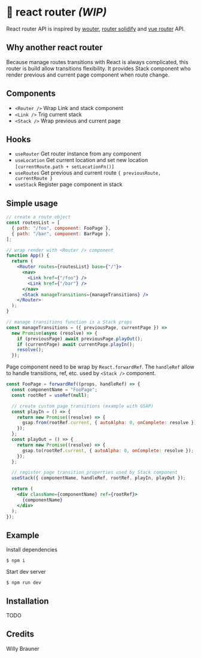 # 🚃 react router _(WIP)_

React router API is inspired by [wouter](https://github.com/molefrog/wouter),
[router solidify](https://github.com/solid-js/solidify/blob/master/navigation/Router.ts) and
[vue router](https://router.vuejs.org/) API.

## Why another react router

Because manage routes transitions with React is always complicated, this router is build allow transitions flexibility.
It provides Stack component who render previous and current page component when route change.

## Components

- `<Router />` Wrap Link and stack component
- `<Link />` Trig current stack
- `<Stack />` Wrap previous and current page

## Hooks

- `useRouter` Get router instance from any component
- `useLocation` Get current location and set new location `[currentRoute.path + setLocationFn()]`
- `useRoutes` Get previous and current route `{ previousRoute, currentRoute }`
- `useStack` Register page component in stack

## Simple usage

```jsx
// create a route object
const routesList = [
  { path: "/foo", component: FooPage },
  { path: "/bar", component: BarPage },
];

// wrap render with <Router /> component
function App() {
  return (
    <Router routes={routesList} base={"/"}>
      <nav>
        <Link href={"/foo"} />
        <Link href={"/bar"} />
      </nav>
      <Stack manageTransitions={manageTransitions} />
    </Router>
  );
}

// manage transitions function is a Stack props
const manageTransitions = ({ previousPage, currentPage }) =>
  new Promise(async (resolve) => {
    if (previousPage) await previousPage.playOut();
    if (currentPage) await currentPage.playIn();
    resolve();
  });
```

Page component need to be wrap by `React.forwardRef`. The `handleRef` allow to handle transitions, ref, etc. used by `<Stack />` component.

```jsx
const FooPage = forwardRef((props, handleRef) => {
  const componentName = "FooPage";
  const rootRef = useRef(null);

  // create custom page transitions (example with GSAP)
  const playIn = () => {
    return new Promise((resolve) => {
      gsap.from(rootRef.current, { autoAlpha: 0, onComplete: resolve });
    });
  };
  const playOut = () => {
    return new Promise((resolve) => {
      gsap.to(rootRef.current, { autoAlpha: 0, onComplete: resolve });
    });
  };

  // register page transition properties used by Stack component
  useStack({ componentName, handleRef, rootRef, playIn, playOut });

  return (
    <div className={componentName} ref={rootRef}>
      {componentName}
    </div>
  );
});
```

## Example

Install dependencies

```shell
$ npm i
```

Start dev server

```shell
$ npm run dev
```

## Installation

TODO

## Credits

Willy Brauner
